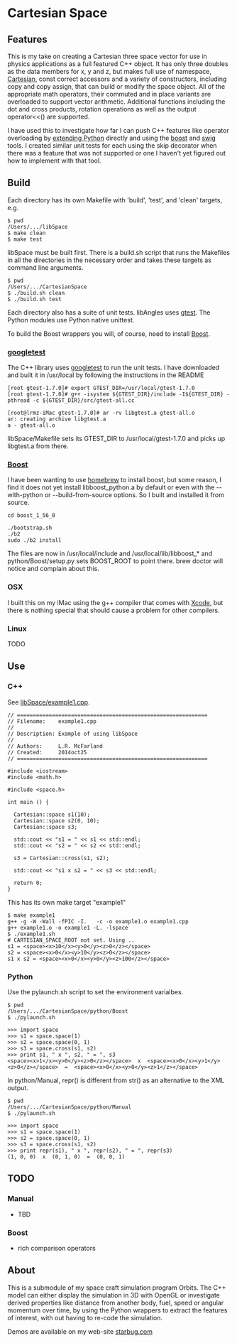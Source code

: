 # Cartesian Space

## Features

This is my take on creating a Cartesian three space vector for use in
physics applications as a full featured C++ object. It has only three
doubles as the data members for x, y and z, but makes full use of
namespace,
[Cartesian](http://en.wikipedia.org/wiki/Cartesian_coordinate_system),
const correct accessors and a variety of constructors, including copy
and copy assign, that can build or modify the space object. All of the
appropriate math operators, their commuted and in place variants are
overloaded to support vector arithmetic. Additional functions
including the dot and cross products, rotation operations as well as
the output operator<<() are supported.

I have used this to investigate how far I can push C++ features
like operator overloading by [extending
Python](https://docs.python.org/2/extending/extending.html) directly
and using the [boost](http://www.boost.org) and
[swig](http://www.swig.org) tools. I created similar unit tests for
each using the skip decorator when there was a feature that was not
supported or one I haven't yet figured out how to implement with that
tool.


## Build

Each directory has its own Makefile with 'build', 'test', and 'clean'
targets, e.g.

```
$ pwd
/Users/.../libSpace
$ make clean
$ make test
```

libSpace must be built first. There is a build.sh script that runs
the Makefiles in all the directories in the necessary order and takes
these targets as command line arguments.

```
$ pwd
/Users/.../CartesianSpace
$ ./build.sh clean
$ ./build.sh test
```

Each directory also has a suite of unit tests. libAngles uses
[gtest](https://code.google.com/p/googletest/). The Python
modules use Python native unittest.

To build the Boost wrappers you will, of course, need to install
[Boost](http://www.boost.org).

### [googletest](https://code.google.com/p/googletest/)

The C++ library uses [googletest](https://code.google.com/p/googletest/) to
run the unit tests. I have downloaded and built it in /usr/local by
following the instructions in the README

```
[root gtest-1.7.0]# export GTEST_DIR=/usr/local/gtest-1.7.0
[root gtest-1.7.0]# g++ -isystem ${GTEST_DIR}/include -I${GTEST_DIR} -pthread -c ${GTEST_DIR}/src/gtest-all.cc

[root@lrmz-iMac gtest-1.7.0]# ar -rv libgtest.a gtest-all.o
ar: creating archive libgtest.a
a - gtest-all.o
```

libSpace/Makefile sets its GTEST_DIR to /usr/local/gtest-1.7.0 and picks
up libgtest.a from there.

### [Boost](http://www.boost.org)

I have been wanting to use [homebrew](http://brew.sh) to install
boost, but some reason, I find it does not yet install
libboost_python.a by default or even with the --with-python or
--build-from-source options. So I built and installed it from source.

```
cd boost_1_56_0

./bootstrap.sh
./b2
sudo ./b2 install
```

The files are now in /usr/local/include and /usr/local/lib/libboost_*
and python/Boost/setup.py sets BOOST_ROOT to point there.
brew doctor will notice and complain about this.


### OSX

I built this on my iMac using the g++ compiler that comes with
[Xcode](https://developer.apple.com/xcode/), but there is nothing special
that should cause a problem for other compilers.

### Linux

TODO


## Use

### C++

See [libSpace/example1.cpp](libSpace/example1.cpp).

```
// ============================================================
// Filename:    example1.cpp
//
// Description: Example of using libSpace
//
// Authors:     L.R. McFarland
// Created:     2014oct25
// ============================================================

#include <iostream>
#include <math.h>

#include <space.h>

int main () {

  Cartesian::space s1(10);
  Cartesian::space s2(0, 10);
  Cartesian::space s3;

  std::cout << "s1 = " << s1 << std::endl;
  std::cout << "s2 = " << s2 << std::endl;

  s3 = Cartesian::cross(s1, s2);

  std::cout << "s1 x s2 = " << s3 << std::endl;

  return 0;
}

```

This has its own make target "example1"

```
$ make example1
g++ -g -W -Wall -fPIC -I.   -c -o example1.o example1.cpp
g++ example1.o -o example1 -L. -lspace
$ ./example1.sh
# CARTESIAN_SPACE_ROOT not set. Using ..
s1 = <space><x>10</x><y>0</y><z>0</z></space>
s2 = <space><x>0</x><y>10</y><z>0</z></space>
s1 x s2 = <space><x>0</x><y>0</y><z>100</z></space>

```


### Python

Use the pylaunch.sh script to set the environment varialbes.


```
$ pwd
/Users/.../CartesianSpace/python/Boost
$ ./pylaunch.sh

>>> import space
>>> s1 = space.space(1)
>>> s2 = space.space(0, 1)
>>> s3 = space.cross(s1, s2)
>>> print s1, " x ", s2, " = ", s3
<space><x>1</x><y>0</y><z>0</z></space>  x  <space><x>0</x><y>1</y><z>0</z></space>  =  <space><x>0</x><y>0</y><z>1</z></space>

```

In python/Manual, repr() is different from str() as an
alternative to the XML output.

```
$ pwd
/Users/.../CartesianSpace/python/Manual
$ ./pylaunch.sh

>>> import space
>>> s1 = space.space(1)
>>> s2 = space.space(0, 1)
>>> s3 = space.cross(s1, s2)
>>> print repr(s1), " x ", repr(s2), " = ", repr(s3)
(1, 0, 0)  x  (0, 1, 0)  =  (0, 0, 1)

```


## TODO

### Manual

- TBD

### Boost

- rich comparison operators

## About

This is a submodule of my space craft simulation program Orbits. The
C++ model can either display the simulation in 3D with OpenGL or
investigate derived properties like distance from another body, fuel,
speed or angular momentum over time, by using the Python wrappers to
extract the features of interest, with out having to re-code the
simulation.

Demos are available on my web-site [starbug.com](http://starbug.com)
